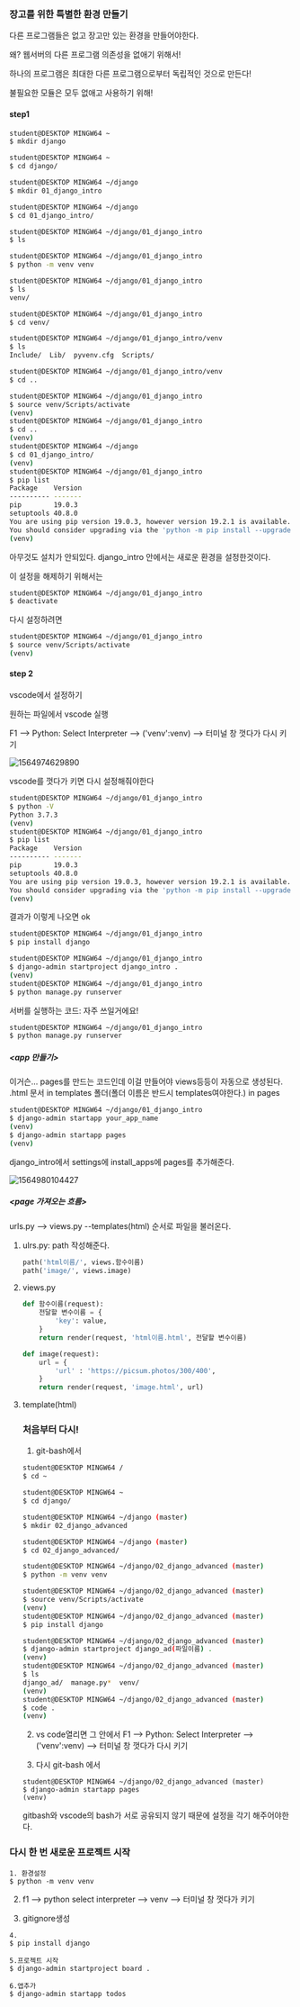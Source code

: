 ### 장고를 위한 특별한 환경 만들기

다른 프로그램들은 없고 장고만 있는 환경을 만들어야한다.

왜? 웹서버의 다른 프로그램 의존성을 없애기 위해서!

하나의 프로그램은 최대한 다른 프로그램으로부터 독립적인 것으로 만든다!

불필요한 모듈은 모두 없애고 사용하기 위해!

#### step1

```bash
student@DESKTOP MINGW64 ~
$ mkdir django

student@DESKTOP MINGW64 ~
$ cd django/

student@DESKTOP MINGW64 ~/django
$ mkdir 01_django_intro

student@DESKTOP MINGW64 ~/django
$ cd 01_django_intro/

student@DESKTOP MINGW64 ~/django/01_django_intro
$ ls

student@DESKTOP MINGW64 ~/django/01_django_intro
$ python -m venv venv

student@DESKTOP MINGW64 ~/django/01_django_intro
$ ls
venv/

student@DESKTOP MINGW64 ~/django/01_django_intro
$ cd venv/

student@DESKTOP MINGW64 ~/django/01_django_intro/venv
$ ls
Include/  Lib/  pyvenv.cfg  Scripts/

student@DESKTOP MINGW64 ~/django/01_django_intro/venv
$ cd ..

student@DESKTOP MINGW64 ~/django/01_django_intro
$ source venv/Scripts/activate
(venv)
student@DESKTOP MINGW64 ~/django/01_django_intro
$ cd ..
(venv)
student@DESKTOP MINGW64 ~/django
$ cd 01_django_intro/
(venv)
student@DESKTOP MINGW64 ~/django/01_django_intro
$ pip list
Package    Version
---------- -------
pip        19.0.3
setuptools 40.8.0
You are using pip version 19.0.3, however version 19.2.1 is available.
You should consider upgrading via the 'python -m pip install --upgrade pip' command.
(venv)

```

아무것도 설치가 안되있다. django_intro 안에서는 새로운 환경을 설정한것이다.

이 설정을 해제하기 위해서는

```bash
student@DESKTOP MINGW64 ~/django/01_django_intro
$ deactivate
```

다시 설정하려면

```bash
student@DESKTOP MINGW64 ~/django/01_django_intro
$ source venv/Scripts/activate
(venv)
```





#### step 2

vscode에서 설정하기

원하는 파일에서 vscode 실행

F1 --> Python: Select Interpreter --> ('venv':venv) --> 터미널 창 껏다가 다시 키기

![1564974629890](assets/1564974629890.png)

vscode를 껏다가 키면 다시 설정해줘야한다

```bash
student@DESKTOP MINGW64 ~/django/01_django_intro
$ python -V
Python 3.7.3
(venv)
student@DESKTOP MINGW64 ~/django/01_django_intro
$ pip list
Package    Version
---------- -------
pip        19.0.3
setuptools 40.8.0
You are using pip version 19.0.3, however version 19.2.1 is available.
You should consider upgrading via the 'python -m pip install --upgrade pip' command.
(venv)
```

결과가 이렇게 나오면 ok

```bash
student@DESKTOP MINGW64 ~/django/01_django_intro
$ pip install django
```

```bash
student@DESKTOP MINGW64 ~/django/01_django_intro
$ django-admin startproject django_intro .
(venv)
student@DESKTOP MINGW64 ~/django/01_django_intro
$ python manage.py runserver
```

서버를 실행하는 코드: 자주 쓰일거에요!

```bash
student@DESKTOP MINGW64 ~/django/01_django_intro
$ python manage.py runserver
```





##### <app 만들기>

이거슨... pages를 만드는 코드인데 이걸 만들어야 views등등이 자동으로 생성된다.
.html 문서 in templates 폴더(폴더 이름은 반드시 templates여야한다.) in pages

```bash
student@DESKTOP MINGW64 ~/django/01_django_intro
$ django-admin startapp your_app_name
(venv)
$ django-admin startapp pages
(venv)
```

django_intro에서 settings에 install_apps에 pages를 추가해준다.

![1564980104427](assets/1564980104427.png)







##### <page 가져오는 흐름>

urls.py --> views.py --templates(html) 순서로 파일을 불러온다.

1. ulrs.py: path 작성해준다.

   ```python
   path('html이름/', views.함수이름)
   path('image/', views.image)
   ```

2. views.py

   ```python
   def 함수이름(request):
       전달할 변수이름 = {
           'key': value,
       }
       return render(request, 'html이름.html', 전달할 변수이름)
   
   def image(request):
       url = {
           'url' : 'https://picsum.photos/300/400',
       }
       return render(request, 'image.html', url)
   ```

3. template(html)

   

   
   
   
   
   
   
   ### 처음부터 다시!
   
   1. git-bash에서 
   
   ```bash
   student@DESKTOP MINGW64 /
   $ cd ~
   
   student@DESKTOP MINGW64 ~
   $ cd django/
   
   student@DESKTOP MINGW64 ~/django (master)
   $ mkdir 02_django_advanced
   
   student@DESKTOP MINGW64 ~/django (master)
   $ cd 02_django_advanced/
   
   student@DESKTOP MINGW64 ~/django/02_django_advanced (master)
   $ python -m venv venv
   
   student@DESKTOP MINGW64 ~/django/02_django_advanced (master)
   $ source venv/Scripts/activate
   (venv)
   student@DESKTOP MINGW64 ~/django/02_django_advanced (master)
   $ pip install django
   
   student@DESKTOP MINGW64 ~/django/02_django_advanced (master)
   $ django-admin startproject django_ad(파일이름) .
   (venv)
   student@DESKTOP MINGW64 ~/django/02_django_advanced (master)
   $ ls
   django_ad/  manage.py*  venv/
   (venv)
   student@DESKTOP MINGW64 ~/django/02_django_advanced (master)
   $ code .
   (venv)
   ```
   
   2. vs code열리면 그 안에서
      F1 --> Python: Select Interpreter --> ('venv':venv) --> 터미널 창 껏다가 다시 키기
   
   
   
   3. 다시 git-bash 에서
   
   ```
   student@DESKTOP MINGW64 ~/django/02_django_advanced (master)
   $ django-admin startapp pages
   (venv)
   
   ```
   
   
   
   gitbash와 vscode의 bash가 서로 공유되지 않기 때문에 설정을 각기 해주어야한다.





### 다시 한 번 새로운 프로젝트 시작

```
1. 환경설정
$ python -m venv venv
```

2. f1 --> python select interpreter --> venv --> 터미널 창 껏다가 키기

3. gitignore생성

```
4. 
$ pip install django

5.프로젝트 시작
$ django-admin startproject board .

6.앱추가
$ django-admin startapp todos
```

